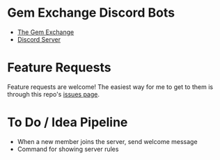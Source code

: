 # Gem Exchange Discord Bots

- [The Gem Exchange](https://www.furaffinity.net/user/gemexchange/)
- [Discord Server](https://discord.gg/7QqTw83)

# Feature Requests

Feature requests are welcome! The easiest way for me to get to them is through this repo's [issues page](https://github.com/juan0tron/gem-exchange-bot/issues).

# To Do / Idea Pipeline

- When a new member joins the server, send welcome message
- Command for showing server rules
